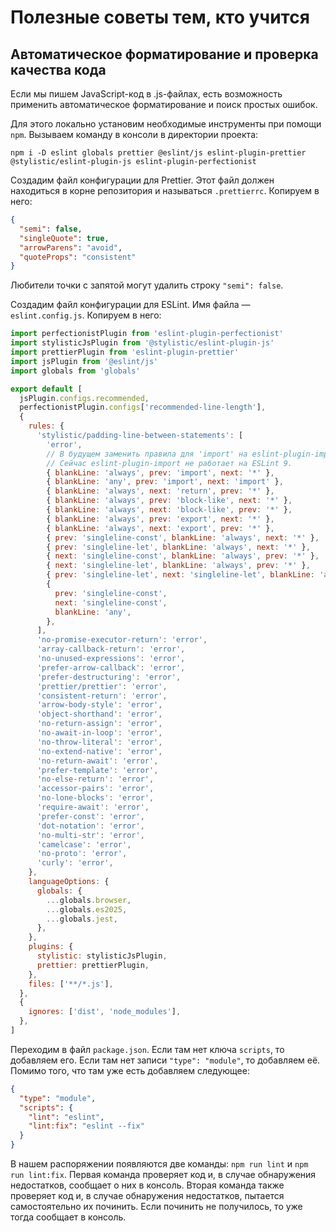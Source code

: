 # Полезные советы тем, кто учится

## Автоматическое форматирование и проверка качества кода

Если мы пишем JavaScript-код в .js-файлах, есть возможность применить
автоматическое форматирование и поиск простых ошибок.

Для этого локально установим необходимые инструменты при помощи `npm`.
Вызываем команду в консоли в директории проекта:

```shell
npm i -D eslint globals prettier @eslint/js eslint-plugin-prettier @stylistic/eslint-plugin-js eslint-plugin-perfectionist
```

Создадим файл конфигурации для Prettier. Этот файл должен находиться в корне
репозитория и называться `.prettierrc`. Копируем в него:

```json
{
  "semi": false,
  "singleQuote": true,
  "arrowParens": "avoid",
  "quoteProps": "consistent"
}
```

Любители точки с запятой могут удалить строку `"semi": false`.

Создадим файл конфигурации для ESLint. Имя файла — `eslint.config.js`.
Копируем в него:

```javascript
import perfectionistPlugin from 'eslint-plugin-perfectionist'
import stylisticJsPlugin from '@stylistic/eslint-plugin-js'
import prettierPlugin from 'eslint-plugin-prettier'
import jsPlugin from '@eslint/js'
import globals from 'globals'

export default [
  jsPlugin.configs.recommended,
  perfectionistPlugin.configs['recommended-line-length'],
  {
    rules: {
      'stylistic/padding-line-between-statements': [
        'error',
        // В будущем заменить правила для 'import' на eslint-plugin-import.
        // Сейчас eslint-plugin-import не работает на ESLint 9.
        { blankLine: 'always', prev: 'import', next: '*' },
        { blankLine: 'any', prev: 'import', next: 'import' },
        { blankLine: 'always', next: 'return', prev: '*' },
        { blankLine: 'always', prev: 'block-like', next: '*' },
        { blankLine: 'always', next: 'block-like', prev: '*' },
        { blankLine: 'always', prev: 'export', next: '*' },
        { blankLine: 'always', next: 'export', prev: '*' },
        { prev: 'singleline-const', blankLine: 'always', next: '*' },
        { prev: 'singleline-let', blankLine: 'always', next: '*' },
        { next: 'singleline-const', blankLine: 'always', prev: '*' },
        { next: 'singleline-let', blankLine: 'always', prev: '*' },
        { prev: 'singleline-let', next: 'singleline-let', blankLine: 'any' },
        {
          prev: 'singleline-const',
          next: 'singleline-const',
          blankLine: 'any',
        },
      ],
      'no-promise-executor-return': 'error',
      'array-callback-return': 'error',
      'no-unused-expressions': 'error',
      'prefer-arrow-callback': 'error',
      'prefer-destructuring': 'error',
      'prettier/prettier': 'error',
      'consistent-return': 'error',
      'arrow-body-style': 'error',
      'object-shorthand': 'error',
      'no-return-assign': 'error',
      'no-await-in-loop': 'error',
      'no-throw-literal': 'error',
      'no-extend-native': 'error',
      'no-return-await': 'error',
      'prefer-template': 'error',
      'no-else-return': 'error',
      'accessor-pairs': 'error',
      'no-lone-blocks': 'error',
      'require-await': 'error',
      'prefer-const': 'error',
      'dot-notation': 'error',
      'no-multi-str': 'error',
      'camelcase': 'error',
      'no-proto': 'error',
      'curly': 'error',
    },
    languageOptions: {
      globals: {
        ...globals.browser,
        ...globals.es2025,
        ...globals.jest,
      },
    },
    plugins: {
      stylistic: stylisticJsPlugin,
      prettier: prettierPlugin,
    },
    files: ['**/*.js'],
  },
  {
    ignores: ['dist', 'node_modules'],
  },
]
```

Переходим в файл `package.json`. Если там нет ключа `scripts`, то добавляем его.
Если там нет записи `"type": "module"`, то добавляем её. Помимо того, что там
уже есть добавляем следующее:

```json
{
  "type": "module",
  "scripts": {
    "lint": "eslint",
    "lint:fix": "eslint --fix"
  }
}
```

В нашем распоряжении появляются две команды: `npm run lint` и `npm run lint:fix`.
Первая команда проверяет код и, в случае обнаружения недостатков, сообщает о них
в консоль. Вторая команда также проверяет код и, в случае обнаружения недостатков,
пытается самостоятельно их починить. Если починить не получилось, то уже тогда
сообщает в консоль.
